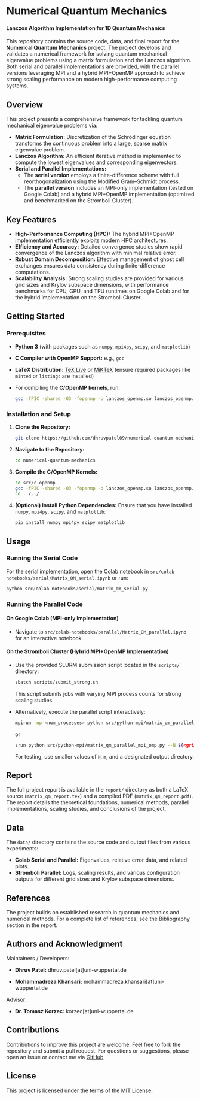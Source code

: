 # Numerical Quantum Mechanics

#### **Lanczos Algorithm Implementation for 1D Quantum Mechanics**

This repository contains the source code, data, and final report for the **Numerical Quantum Mechanics** project. The project develops and validates a numerical framework for solving quantum mechanical eigenvalue problems using a matrix formulation and the Lanczos algorithm. Both serial and parallel implementations are provided, with the parallel versions leveraging MPI and a hybrid MPI+OpenMP approach to achieve strong scaling performance on modern high-performance computing systems.

## Overview

This project presents a comprehensive framework for tackling quantum mechanical eigenvalue problems via:

- **Matrix Formulation:** Discretization of the Schrödinger equation transforms the continuous problem into a large, sparse matrix eigenvalue problem.
- **Lanczos Algorithm:** An efficient iterative method is implemented to compute the lowest eigenvalues and corresponding eigenvectors.
- **Serial and Parallel Implementations:**
  - The **serial version** employs a finite-difference scheme with full reorthogonalization using the Modified Gram–Schmidt process.
  - The **parallel version** includes an MPI-only implementation (tested on Google Colab) and a hybrid MPI+OpenMP implementation (optimized and benchmarked on the Stromboli Cluster).

## Key Features

- **High-Performance Computing (HPC):** The hybrid MPI+OpenMP implementation efficiently exploits modern HPC architectures.
- **Efficiency and Accuracy:** Detailed convergence studies show rapid convergence of the Lanczos algorithm with minimal relative error.
- **Robust Domain Decomposition:** Effective management of ghost cell exchanges ensures data consistency during finite-difference computations.
- **Scalability Analysis:** Strong scaling studies are provided for various grid sizes and Krylov subspace dimensions, with performance benchmarks for CPU, GPU, and TPU runtimes on Google Colab and for the hybrid implementation on the Stromboli Cluster.

## Getting Started

### Prerequisites

- **Python 3** (with packages such as `numpy`, `mpi4py`, `scipy`, and `matplotlib`)
- **C Compiler with OpenMP Support:** e.g., `gcc`
- **LaTeX Distribution:** [TeX Live](https://www.tug.org/texlive/) or [MiKTeX](https://miktex.org/) (ensure required packages like `minted` or `listings` are installed)
- For compiling the **C/OpenMP kernels**, run:

    ```bash
    gcc -fPIC -shared -O3 -fopenmp -o lanczos_openmp.so lanczos_openmp.c
    ```


### Installation and Setup

1. **Clone the Repository:**

    ```bash
    git clone https://github.com/dhruvpatel09/numerical-quantum-mechanics.git
    ```

2. **Navigate to the Repository:**

    ```bash
    cd numerical-quantum-mechanics
    ```

3. **Compile the C/OpenMP Kernels:**

    ```bash
    cd src/c-openmp
    gcc -fPIC -shared -O3 -fopenmp -o lanczos_openmp.so lanczos_openmp.c
    cd ../../
    ```

4. **(Optional) Install Python Dependencies:**
Ensure that you have installed `numpy`, `mpi4py`, `scipy`, and `matplotlib`:

    ```bash
    pip install numpy mpi4py scipy matplotlib
    ```

## Usage

### Running the Serial Code

For the serial implementation, open the Colab notebook in `src/colab-notebooks/serial/Matrix_QM_serial.ipynb` or run:

```python
python src/colab-notebooks/serial/matrix_qm_serial.py
```

### Running the Parallel Code

#### On Google Colab (MPI-only Implementation)

- Navigate to `src/colab-notebooks/parallel/Matrix_QM_parallel.ipynb` for an interactive notebook.

#### On the Stromboli Cluster (Hybrid MPI+OpenMP Implementation)

- Use the provided SLURM submission script located in the `scripts/` directory:

    ```bash
    sbatch scripts/submit_strong.sh
    ```

    This script submits jobs with varying MPI process counts for strong scaling studies.

- Alternatively, execute the parallel script interactively:

    ```bash
    mpirun -np <num_processes> python src/python-mpi/matrix_qm_parallel_mpi_omp.py --N ${<grid_size>} --m ${<krylov_size>} --output_dir ${<output_directory>}
    ```

    or

    ```bash
    srun python src/python-mpi/matrix_qm_parallel_mpi_omp.py --N ${<grid_size>} --m ${<krylov_size>} --output_dir ${<output_directory>}  
    ```

    For testing, use smaller values of `N`, `m`, and a designated output directory.

## Report

The full project report is available in the `report/` directory as both a LaTeX source (`matrix_qm_report.tex`) and a compiled PDF (`matrix_qm_report.pdf`). The report details the theoretical foundations, numerical methods, parallel implementations, scaling studies, and conclusions of the project.

## Data

The `data/` directory contains the source code and output files from various experiments:

- **Colab Serial and Parallel:** Eigenvalues, relative error data, and related plots.
- **Stromboli Parallel:** Logs, scaling results, and various configuration outputs for different grid sizes and Krylov subspace dimensions.

## References

The project builds on established research in quantum mechanics and numerical methods. For a complete list of references, see the Bibliography section in the report.

## Authors and Acknowledgment

Maintainers / Developers:

- **Dhruv Patel:** dhruv.patel[at]uni-wuppertal.de

- **Mohammadreza Khansari:** mohammadreza.khansari[at]uni-wuppertal.de

Advisor:

- **Dr. Tomasz Korzec:** korzec[at]uni-wuppertal.de

## Contributions

Contributions to improve this project are welcome. Feel free to fork the repository and submit a pull request. For questions or suggestions, please open an issue or contact me via [GitHub](https://github.com/dhruvpatel09/).

## License

This project is licensed under the terms of the [MIT License](https://choosealicense.com/licenses/mit/).

##
